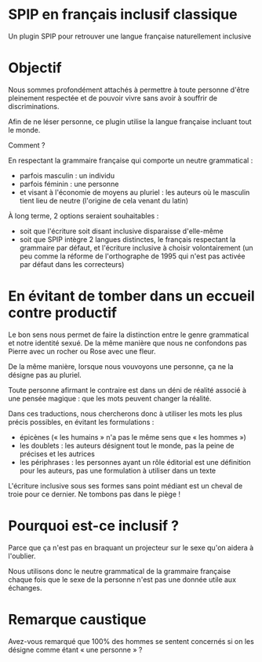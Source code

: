 # SPIP en français inclusif classique

Un plugin SPIP pour retrouver une langue française naturellement inclusive

# Objectif

Nous sommes profondément attachés à permettre à toute personne d'être pleinement respectée et de pouvoir vivre sans avoir à souffrir de discriminations.

Afin de ne léser personne, ce plugin utilise la langue française incluant tout le monde.

Comment ?

En respectant la grammaire française qui comporte un neutre grammatical :
* parfois masculin : un individu
* parfois féminin : une personne
* et visant à l'économie de moyens au pluriel : les auteurs où le masculin tient lieu de neutre (l'origine de cela venant du latin)

À long terme, 2 options seraient souhaitables :
* soit que l'écriture soit disant inclusive disparaisse d'elle-même
* soit que SPIP intègre 2 langues distinctes, le français respectant la grammaire par défaut, et l'écriture inclusive à choisir volontairement (un peu comme la réforme de l'orthographe de 1995 qui n'est pas activée par défaut dans les correcteurs)

# En évitant de tomber dans un eccueil contre productif

Le bon sens nous permet de faire la distinction entre le genre grammatical et notre identité sexué. De la même manière que nous ne confondons pas Pierre avec un rocher ou Rose avec une fleur.

De la même manière, lorsque nous vouvoyons une personne, ça ne la désigne pas au pluriel.

Toute personne afirmant le contraire est dans un déni de réalité associé à une pensée magique : que les mots peuvent changer la réalité.

Dans ces traductions, nous chercherons donc à utiliser les mots les plus précis possibles, en évitant les formulations :
* épicènes (« les humains » n'a pas le même sens que « les hommes »)
* les doublets : les auteurs désignent tout le monde, pas la peine de précises et les autrices
* les périphrases : les personnes ayant un rôle éditorial est une définition pour les auteurs, pas une formulation à utiliser dans un texte

L'écriture inclusive sous ses formes sans point médiant est un cheval de troie pour ce dernier. Ne tombons pas dans le piège !

# Pourquoi est-ce inclusif ?

Parce que ça n'est pas en braquant un projecteur sur le sexe qu'on aidera à l'oublier.

Nous utilisons donc le neutre grammatical de la grammaire française chaque fois que le sexe de la personne n'est pas une donnée utile aux échanges.

# Remarque caustique

Avez-vous remarqué que 100% des hommes se sentent concernés si on les désigne comme étant « une personne » ?